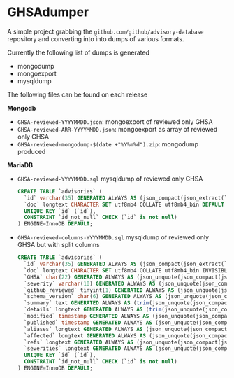 # GHSAdumper
A simple project grabbing the `github.com/github/advisory-database` repository and converting into into dumps of various formats.

Currently the following list of dumps is generated
* mongodump
* mongoexport
* mysqldump

The following files can be found on each release

**Mongodb**
* `GHSA-reviewed-YYYYMMDD.json`: mongoexport of reviewed only GHSA
* `GHSA-reviewed-ARR-YYYYMMDD.json`: mongoexport as array of reviewed only GHSA
* `GHSA-reviewed-mongodump-$(date +"%Y%m%d").zip`: mongodump produced

**MariaDB**
* `GHSA-reviewed-YYYYMMDD.sql` mysqldump of reviewed only GHSA
  ```sql
  CREATE TABLE `advisories` (
    `id` varchar(35) GENERATED ALWAYS AS (json_compact(json_extract(`doc`,'$._id'))) VIRTUAL,
    `doc` longtext CHARACTER SET utf8mb4 COLLATE utf8mb4_bin DEFAULT NULL,
    UNIQUE KEY `id` (`id`),
    CONSTRAINT `id_not_null` CHECK (`id` is not null)
  ) ENGINE=InnoDB DEFAULT;
  ```
* `GHSA-reviewed-columns-YYYYMMDD.sql` mysqldump of reviewed only GHSA but with split columns
  ```sql
  CREATE TABLE `advisories` (
    `id` varchar(35) GENERATED ALWAYS AS (json_compact(json_extract(`doc`,'$._id'))) VIRTUAL,
    `doc` longtext CHARACTER SET utf8mb4 COLLATE utf8mb4_bin INVISIBLE DEFAULT NULL,
    `GHSA` char(22) GENERATED ALWAYS AS (json_unquote(json_compact(json_extract(`doc`,'$.id')))) VIRTUAL,
    `severity` varchar(10) GENERATED ALWAYS AS (json_unquote(json_compact(json_extract(`doc`,'$.database_specific.severity')))) VIRTUAL,
    `github_reviewed` tinyint(1) GENERATED ALWAYS AS (json_unquote(json_compact(json_extract(`doc`,'$.database_specific.github_reviewed')))) VIRTUAL,
    `schema_version` char(6) GENERATED ALWAYS AS (json_unquote(json_compact(json_extract(`doc`,'$.schema_version')))) VIRTUAL,
    `summary` text GENERATED ALWAYS AS (trim(json_unquote(json_compact(json_extract(`doc`,'$.summary'))))) VIRTUAL,
    `details` longtext GENERATED ALWAYS AS (trim(json_unquote(json_compact(json_extract(`doc`,'$.details'))))) VIRTUAL,
    `modified` timestamp GENERATED ALWAYS AS (json_unquote(json_compact(json_extract(`doc`,'$.modified')))) VIRTUAL,
    `published` timestamp GENERATED ALWAYS AS (json_unquote(json_compact(json_extract(`doc`,'$.published')))) VIRTUAL,
    `aliases` longtext GENERATED ALWAYS AS (json_unquote(json_compact(json_extract(`doc`,'$.aliases')))) VIRTUAL,
    `affected` longtext GENERATED ALWAYS AS (json_unquote(json_compact(json_extract(`doc`,'$.affected')))) VIRTUAL,
    `refs` longtext GENERATED ALWAYS AS (json_unquote(json_compact(json_extract(`doc`,'$.references')))) VIRTUAL,
    `severities` longtext GENERATED ALWAYS AS (json_unquote(json_compact(json_extract(`doc`,'$.severity')))) VIRTUAL,
    UNIQUE KEY `id` (`id`),
    CONSTRAINT `id_not_null` CHECK (`id` is not null)
  ) ENGINE=InnoDB DEFAULT;
  ```